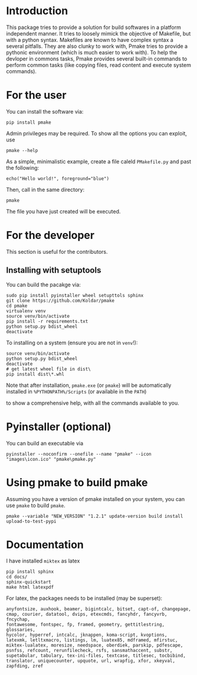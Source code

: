 # Introduction

This package tries to provide a solution for build softwares in a platform independent manner.
It tries to loosely mimick the objective of Makefile, but with a python syntax.
Makefiles are known to have complex syntax a several pitfalls. They are also clunky to work with,
Pmake tries to provide a pythonic environment (which is much easier to work with).
To help the devloper in commons tasks, Pmake provides several built-in commands
to perform common tasks (like copying files, read content and execute system commands).

# For the user

You can install the software via:

```
pip install pmake
```

Admin privileges may be required. To show all the options you can exploit, use

```
pmake --help
```

As a simple, minimalistic example, create a file caleld `PMakefile.py` and past the following:

```
echo("Hello world!", foreground="blue")
```

Then, call in the same directory:

```
pmake
```

The file you have just created will be executed.

# For the developer

This section is useful for the contributors.

## Installing with setuptools

You can build the pacakge via:

```
sudo pip install pyinstaller wheel setupttols sphinx
git clone https://github.com/Koldar/pmake
cd pmake
virtualenv venv
source venv/bin/activate
pip install -r requirements.txt
python setup.py bdist_wheel
deactivate
```

To installing on a system (ensure you are not in `venv`!):

```
source venv/bin/activate
python setup.py bdist_wheel
deactivate
# get latest wheel file in dist\
pip install dist\*.whl

```

Note that after installation, `pmake.exe` (or `pmake`) will be automatically installed in `%PYTHONPATH%/Scripts` (or available in the `PATH`)

to show a comprehensive help, with all the commands available to you.

# Pyinstaller (optional)

You can build an executable via

```
pyinstaller --noconfirm --onefile --name "pmake" --icon "images\icon.ico" "pmake\pmake.py"
```

# Using pmake to build pmake

Assuming you have a version of pmake installed on your system, you can use `pmake` to build `pmake`.

```
pmake --variable "NEW_VERSION" "1.2.1" update-version build install upload-to-test-pypi
```

# Documentation

I have installed `miktex` as latex

```
pip install sphinx
cd docs/
sphinx-quickstart
make html latexpdf
```

For latex, the packages needs to be installed (may be superset):

```
anyfontsize, auxhook, beamer, bigintcalc, bitset, capt-of, changepage, 
cmap, courier, datatool, dvips, etexcmds, fancyhdr, fancyvrb, fncychap, 
fontawesome, fontspec, fp, framed, geometry, gettitlestring, glossaries, 
hycolor, hyperref, intcalc, jknappen, koma-script, kvoptions, 
latexmk, letltxmacro, listings, lm, luatex85, mdframed, mfirstuc, 
miktex-lualatex, moresize, needspace, oberdiek, parskip, pdfescape, 
psnfss, refcount, rerunfilecheck, rsfs, sansmathaccent, substr, 
supetabular, tabulary, tex-ini-files, textcase, titlesec, tocbibind, 
translator, uniquecounter, upquote, url, wrapfig, xfor, xkeyval, 
zapfding, zref
```

 
